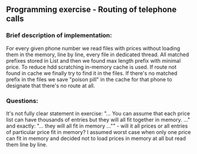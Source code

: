 ## Programming exercise - Routing of telephone calls

### Brief description of implementation:

For every given phone number we read files with prices without loading them in the memory, line by line, every file in dedicated thread.
All matched prefixes stored in List and then we found max length prefix with minimal price. To reduce hdd scratching in-memory cache is used.
If route not found in cache we finally try to find it in the files. If there's no matched prefix in the files we save "poison pill"  in the cache for that phone
to designate that there's no route at all.

### Questions:

It's not fully clear statement in exercise:
"... You can assume that each price list can have thousands of entries but they will all fit together in memory. ..."
and exactly: "... they will all fit in memory ..."" - will it all prices or all entries of particular price fit in memory?
I assumed worst case when only one price can fit in memory and decided not to load prices in memory at all but read them line by line.